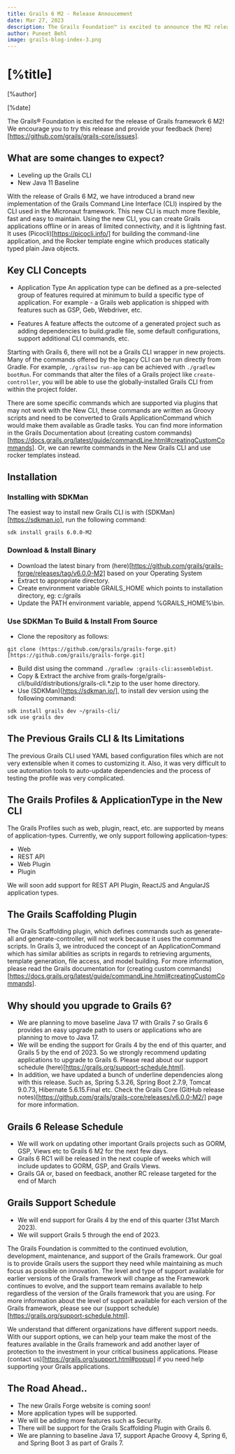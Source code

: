 ```yaml
---
title: Grails 6 M2 - Release Annoucement
date: Mar 27, 2023
description: The Grails Foundation™ is excited to announce the M2 release of Grails framework 6!
author: Puneet Behl
image: grails-blog-index-3.png
---
```


# [%title]

[%author]

[%date]

The Grails® Foundation is excited for the release of Grails framework 6 M2! We encourage you to try this release and provide your feedback (here)[https://github.com/grails/grails-core/issues].

## What are some changes to expect?

- Leveling up the Grails CLI
- New Java 11 Baseline

With the release of Grails 6 M2, we have introduced a brand new implementation of the Grails Command Line Interface (CLI) inspired by the CLI used in the Micronaut framework. This new CLI is much more flexible, fast and easy to maintain. Using the new CLI, you can create Grails applications offline or in areas of limited connectivity, and it is lightning fast. It uses (Picocli)[https://picocli.info/] for building the command-line application, and the Rocker template engine which produces statically typed plain Java objects. 

## Key CLI Concepts

- Application Type
  An application type can be defined as a pre-selected group of features required at minimum to build a specific type of application. For example - a Grails web application is shipped with features such as GSP, Geb, Webdriver, etc.

- Features
  A feature affects the outcome of a generated project such as adding dependencies to build.gradle file, some default configurations, support additional CLI commands, etc. 

Starting with Grails 6, there will not be a Grails CLI wrapper in new projects.  Many of the commands offered by the legacy CLI can be run directly from Gradle.  For example, `./grailsw run-app` can be achieved with `./gradlew bootRun`.  For commands that alter the files of a Grails project like `create-controller`, you will be able to use the globally-installed Grails CLI from within the project folder.  

There are some specific commands which are supported via plugins that may not work with the New CLI, these commands are written as Groovy scripts and need to be converted to Grails ApplicationCommand which would make them available as Gradle tasks. You can find more information in the Grails Documentation about (creating custom commands)[https://docs.grails.org/latest/guide/commandLine.html#creatingCustomCommands]. Or, we can rewrite commands in the New Grails CLI and use rocker templates instead.

## Installation

### Installing with SDKMan

The easiest way to install new Grails CLI is with (SDKMan)[https://sdkman.io], run the following command:

```
sdk install grails 6.0.0-M2
```

### Download & Install Binary

- Download the latest binary from (here)[https://github.com/grails/grails-forge/releases/tag/v6.0.0-M2] based on your Operating System
- Extract to appropriate directory.
- Create environment variable GRAILS_HOME which points to installation directory, eg: c:/grails
- Update the PATH environment variable, append %GRAILS_HOME%\bin.

### Use SDKMan To Build & Install From Source 

- Clone the repository as follows:
```
git clone (https://github.com/grails/grails-forge.git)[https://github.com/grails/grails-forge.git]
```
- Build dist using the command `./gradlew :grails-cli:assembleDist`.
- Copy & Extract the archive from grails-forge/grails-cli/build/distributions/grails-cli.*.zip to the user home directory.
- Use (SDKMan)[https://sdkman.io/], to install dev version using the following command:
```
sdk install grails dev ~/grails-cli/
sdk use grails dev
```

## The Previous Grails CLI & Its Limitations

The previous Grails CLI used YAML based configuration files which are not very extensible when it comes to customizing it. Also, it was very difficult to use automation tools to auto-update dependencies and the process of testing the profile was very complicated.

## The Grails Profiles & ApplicationType in the New CLI 

The Grails Profiles such as web, plugin, react, etc. are supported by means of application-types. Currently, we only support following application-types:
- Web
- REST API
- Web Plugin
- Plugin

We will soon add support for REST API Plugin, ReactJS and AngularJS application types.

## The Grails Scaffolding Plugin

The Grails Scaffolding plugin, which defines commands such as generate-all and generate-controller, will not work because it uses the command scripts. In Grails 3, we introduced the concept of an ApplicationCommand which has similar abilities as scripts in regards to retrieving arguments, template generation, file access, and model building. For more information, please read the Grails documentation for (creating custom commands)[https://docs.grails.org/latest/guide/commandLine.html#creatingCustomCommands].

## Why should you upgrade to Grails 6?

- We are planning to move baseline Java 17 with Grails 7 so Grails 6 provides an easy upgrade path to users or applications who are planning to move to Java 17.
- We will be ending the support for Grails 4 by the end of this quarter, and Grails 5 by the end of 2023. So we strongly recommend updating applications to upgrade to Grails 6. Please read about our support schedule (here)[https://grails.org/support-schedule.html].
- In addition, we have updated a bunch of underline dependencies along with this release. Such as, Spring 5.3.26, Spring Boot 2.7.9, Tomcat 9.0.73, Hibernate 5.6.15.Final etc. Check the Grails Core (GitHub release notes)[https://github.com/grails/grails-core/releases/v6.0.0-M2/] page for more information.

## Grails 6 Release Schedule

- We will work on updating other important Grails projects such as GORM, GSP, Views etc to Grails 6 M2 for the next few days.
- Grails 6 RC1 will be released in the next couple of weeks which will include updates to GORM, GSP, and Grails Views. 
- Grails GA or, based on feedback, another RC release targeted for the end of March

## Grails Support Schedule

- We will end support for Grails 4 by the end of this quarter (31st March 2023).
- We will support Grails 5 through the end of 2023.

The Grails Foundation is committed to the continued evolution, development, maintenance, and support of the Grails framework. Our goal is to provide Grails users the support they need while maintaining as much focus as possible on innovation. The level and type of support available for earlier versions of the Grails framework will change as the Framework continues to evolve, and the support team remains available to help regardless of the version of the Grails framework that you are using. For more information about the level of support available for each version of the Grails framework, please see our (support schedule)[https://grails.org/support-schedule.html].

We understand that different organizations have different support needs. With our support options, we can help your team make the most of the features available in the Grails framework and add another layer of protection to the investment in your critical business applications. Please (contact us)[https://grails.org/support.html#popup] if you need help supporting your Grails applications.

## The Road Ahead..

- The new Grails Forge website is coming soon!
- More application types will be supported.
- We will be adding more features such as Security.
- There will be support for the Grails Scaffolding Plugin with Grails 6.
- We are planning to baseline Java 17, support Apache Groovy 4, Spring 6, and Spring Boot 3 as part of Grails 7. 


